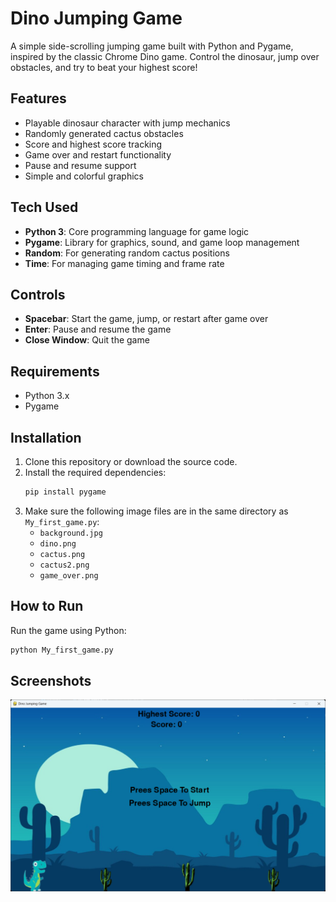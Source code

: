 # Dino Jumping Game

A simple side-scrolling jumping game built with Python and Pygame, inspired by the classic Chrome Dino game. Control the dinosaur, jump over obstacles, and try to beat your highest score!

## Features
- Playable dinosaur character with jump mechanics
- Randomly generated cactus obstacles
- Score and highest score tracking
- Game over and restart functionality
- Pause and resume support
- Simple and colorful graphics

## Tech Used
- **Python 3**: Core programming language for game logic
- **Pygame**: Library for graphics, sound, and game loop management
- **Random**: For generating random cactus positions
- **Time**: For managing game timing and frame rate

## Controls
- **Spacebar**: Start the game, jump, or restart after game over
- **Enter**: Pause and resume the game
- **Close Window**: Quit the game

## Requirements
- Python 3.x
- Pygame

## Installation
1. Clone this repository or download the source code.
2. Install the required dependencies:
   ```bash
   pip install pygame
   ```
3. Make sure the following image files are in the same directory as `My_first_game.py`:
   - `background.jpg`
   - `dino.png`
   - `cactus.png`
   - `cactus2.png`
   - `game_over.png`

## How to Run
Run the game using Python:
```bash
python My_first_game.py
```

## Screenshots
![Gameplay Screenshot](background.png)
